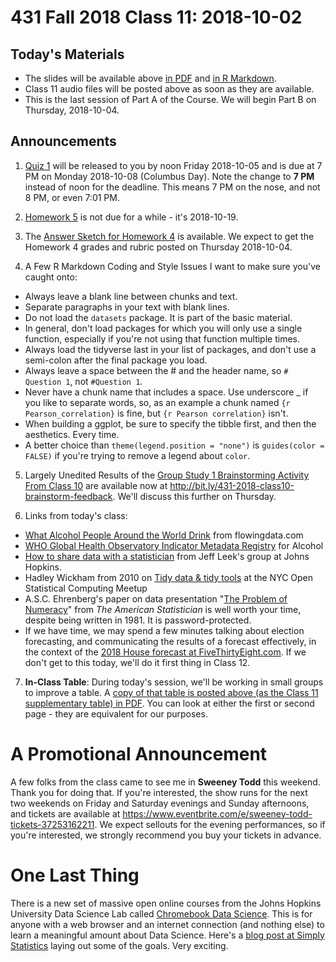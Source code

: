 # 431 Fall 2018 Class 11: 2018-10-02

## Today's Materials

- The slides will be available above [in PDF](https://github.com/THOMASELOVE/431-2018/blob/master/slides/class11/431_class-11-slides_2018.pdf) and [in R Markdown](https://raw.githubusercontent.com/THOMASELOVE/431-2018/master/slides/class11/431_class-11-slides_2018.Rmd).
- Class 11 audio files will be posted above as soon as they are available.
- This is the last session of Part A of the Course. We will begin Part B on Thursday, 2018-10-04.

## Announcements

1. [Quiz 1](https://github.com/THOMASELOVE/431-2018/tree/master/quizzes) will be released to you by noon Friday 2018-10-05 and is due at 7 PM on Monday 2018-10-08 (Columbus Day). Note the change to **7 PM** instead of noon for the deadline. This means 7 PM on the nose, and not 8 PM, or even 7:01 PM.

2. [Homework 5](https://github.com/THOMASELOVE/431-2018/tree/master/homework/Homework5) is not due for a while - it's 2018-10-19.

3. The [Answer Sketch for Homework 4](https://github.com/THOMASELOVE/431-2018/tree/master/homework/Homework4) is available. We expect to get the Homework 4 grades and rubric posted on Thursday 2018-10-04.

4. A Few R Markdown Coding and Style Issues I want to make sure you've caught onto:

- Always leave a blank line between chunks and text.
- Separate paragraphs in your text with blank lines.
- Do not load the `datasets` package. It is part of the basic material. 
- In general, don't load packages for which you will only use a single function, especially if you're not using that function multiple times.
- Always load the tidyverse last in your list of packages, and don't use a semi-colon after the final package you load.
- Always leave a space between the # and the header name, so `# Question 1`, not `#Question 1`.
- Never have a chunk name that includes a space. Use underscore _ if you like to separate words, so, as an example a chunk named `{r Pearson_correlation}` is fine, but `{r Pearson correlation}` isn't.
- When building a ggplot, be sure to specify the tibble first, and then the aesthetics. Every time.
- A better choice than `theme(legend.position = "none")` is `guides(color = FALSE)` if you're trying to remove a legend about `color`.

5. Largely Unedited Results of the [Group Study 1 Brainstorming Activity From Class 10](http://bit.ly/431-2018-class10-brainstorm-feedback) are available now at http://bit.ly/431-2018-class10-brainstorm-feedback. We'll discuss this further on Thursday.

6. Links from today's class:

- [What Alcohol People Around the World Drink](http://flowingdata.com/projects/2016/alcohol-world/) from flowingdata.com
- [WHO Global Health Observatory Indicator Metadata Registry](http://apps.who.int/gho/data/node.wrapper.imr?x-id=462) for Alcohol
- [How to share data with a statistician](https://github.com/jtleek/datasharing) from Jeff Leek's group at Johns Hopkins.
- Hadley Wickham from 2010 on [Tidy data & tidy tools](https://vimeo.com/33727555) at the NYC Open Statistical Computing Meetup
- A.S.C. Ehrenberg's paper on data presentation "[The Problem of Numeracy](https://github.com/THOMASELOVE/431-2018/blob/master/slides/class11/Ehrenberg_1981_pw_The_Problem_of_Numeracy.pdf)" from *The American Statistician* is well worth your time, despite being written in 1981. It is password-protected.
- If we have time, we may spend a few minutes talking about election forecasting, and communicating the results of a forecast effectively, in the context of the [2018 House forecast at FiveThirtyEight.com](https://projects.fivethirtyeight.com/2018-midterm-election-forecast/house/?ex_cid=midterms-header). If we don't get to this today, we'll do it first thing in Class 12.

7. **In-Class Table**: During today's session, we'll be working in small groups to improve a table. A [copy of that table is posted above (as the Class 11 supplementary table) in PDF](https://github.com/THOMASELOVE/431-2018/blob/master/slides/class11/431_2018_class-11-supplementary-table.pdf). You can look at either the first or second page - they are equivalent for our purposes.

# A Promotional Announcement

A few folks from the class came to see me in **Sweeney Todd** this weekend. Thank you for doing that. If you're interested, the show runs for the next two weekends on Friday and Saturday evenings and Sunday afternoons, and tickets are available at https://www.eventbrite.com/e/sweeney-todd-tickets-37253162211. We expect sellouts for the evening performances, so if you're interested, we strongly recommend you buy your tickets in advance.

# One Last Thing

There is a new set of massive open online courses from the Johns Hopkins University Data Science Lab called [Chromebook Data Science](http://jhudatascience.org/chromebookdatascience/). This is for anyone with a web browser and an internet connection (and nothing else) to learn a meaningful amount about Data Science. Here's a [blog post at Simply Statistics](https://simplystatistics.org/2018/10/01/chromebook-data-science-an-online-data-science-program-for-anyone-with-a-web-browser/) laying out some of the goals. Very exciting.
